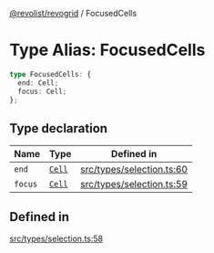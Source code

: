 [@revolist/revogrid](README.md) / FocusedCells

# Type Alias: FocusedCells

```ts
type FocusedCells: {
  end: Cell;
  focus: Cell;
};
```

## Type declaration

| Name | Type | Defined in |
| ------ | ------ | ------ |
| `end` | [`Cell`](Interface.Cell.md) | [src/types/selection.ts:60](https://github.com/revolist/revogrid/blob/ad41fd58f9a9de46c1cfbe02ca82c22180ee685c/src/types/selection.ts#L60) |
| `focus` | [`Cell`](Interface.Cell.md) | [src/types/selection.ts:59](https://github.com/revolist/revogrid/blob/ad41fd58f9a9de46c1cfbe02ca82c22180ee685c/src/types/selection.ts#L59) |

## Defined in

[src/types/selection.ts:58](https://github.com/revolist/revogrid/blob/ad41fd58f9a9de46c1cfbe02ca82c22180ee685c/src/types/selection.ts#L58)
